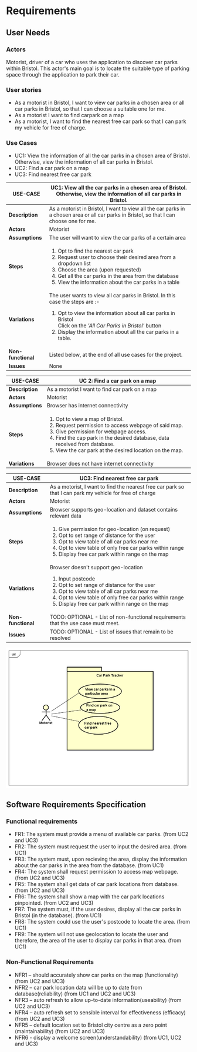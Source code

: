 # Requirements

## User Needs

### Actors
Motorist, driver of a car who uses the application to discover car parks within Bristol. This actor's main goal is to locate the suitable type of parking space through the application to park their car.

### User stories
* As a motorist in Bristol, I want to view car parks in a chosen area or all car parks in Bristol, so that I can choose a suitable one for me.
* As a motorist I want to find carpark on a map
* As a motorist, I want to find the nearest free car park so that I can park my vehicle for free of charge.



### Use Cases
* UC1: View the information of all the car parks in a chosen area of Bristol. Otherwise, view the information of all car parks in Bristol.
* UC2: Find a car park on a map
* UC3: Find nearest free car park

| USE-CASE | UC1: View all the car parks in a chosen area of Bristol. Otherwise, view the information of all car parks in Bristol. | 
| -------- | ------------------------------ |
| **Description** | As a motorist in Bristol, I want to view all the car parks in a chosen area or all car parks in Bristol, so that I can choose one for me. |
| **Actors** | Motorist |
| **Assumptions** | The user will want to view the car parks of a certain area |
| **Steps** | <ol><li>Opt to find the nearest car park</li><li>Request user to choose their desired area from a dropdown list</li><li>Choose the area (upon requested) </li><li>Get all the car parks in the area from the database</li><li>View the information about the car parks in a table</li></ol> |
| **Variations** | The user wants to view all car parks in Bristol. In this case the steps are :-<ol><li>Opt to view the information about all car parks in Bristol</li>Click on the _'All Car Parks in Bristol'_ button</li><li>Display the information about all the car parks in a table.</li></ol> |
| **Non-functional** | Listed below, at the end of all use cases for the project. |
| **Issues** | None |

|USE-CASE | UC 2:  Find a car park on a map | 
| -------------------------------------- | ------------------- |
| **Description** | As a motorist I want to find car park on a map |
| **Actors** | Motorist |
| **Assumptions** | Browser has internet connectivity</td></tr>
| **Steps** | <ol><li>Opt to view a map of Bristol.</li><li>Request permission to access webpage of said map.</li><li>Give permission for webpage access.</li><li>Find the cap park in the desired database, data received from database.</li><li>View the car park at the desired location on the map.</li><ol>|
| **Variations** | Browser does not have internet connectivity |

|USE-CASE | UC3: Find nearest free car park | 
| -------------------------------------- | ------------------- |
| **Description** | As a motorist, I want to find the nearest free car park so that I can park my vehicle for free of charge |
| **Actors** | Motorist |
| **Assumptions** | Browser supports geo-location and dataset contains relevant data </td></tr>
| **Steps** | <ol><li>Give permission for geo-location (on request)</li><li>Opt to set range of distance for the user</li><li>Opt to view table of all car parks near me</li><li>Opt to view table of only free car parks within range</li><li>Display free car park within range on the map</li><ol>|
| **Variations** | Browser doesn't support geo-location <ol><li>Input postcode</li><li>Opt to set range of distance for the user</li><li>Opt to view table of all car parks near me</li><li>Opt to view table of only free car parks within range</li><li>Display free car park within range on the map</li><ol> |
| **Non-functional** | TODO: OPTIONAL - List of non-functional requirements that the use case must meet. |
| **Issues** | TODO: OPTIONAL - List of issues that remain to be resolved |



![User Case Diagram](images/UCD-car-park-finder.PNG)
## Software Requirements Specification
### Functional requirements

* FR1: The system must provide a menu of available car parks. (from UC2 and UC3)
* FR2: The system must request the user to input the desired area. (from UC1)
* FR3: The system must, upon recieving the area, display the information about the car parks in the area from the database. (from UC1)
* FR4: The system shall request permission to access map webpage. (from UC2 and UC3) 
* FR5: The system shall get data of car park locations from database. (from UC2 and UC3)
* FR6: The system shall show a map with the car park locations pinpointed. (from UC2 and UC3)
* FR7: The system must, if the user desires, display all the car parks in Bristol (in the database). (from UC1)
* FR8: The system could use the user's postcode to locate the area. (from UC1)
* FR9: The system will not use geolocation to locate the user and therefore, the area of the user to display car parks in that area. (from UC1)

### Non-Functional Requirements
* NFR1 – should accurately show car parks on the map (functionality) (from UC2 and UC3)
* NFR2 – car park location data will be up to date from database(reliability) (from UC1 and UC2 and UC3)
* NFR3 – auto refresh to allow up-to-date information(useability) (from UC2 and UC3)
* NFR4 – auto refresh set to sensible interval for effectiveness (efficacy) (from UC2 and UC3)
* NFR5 – default location set to Bristol city centre as a zero point (maintainability) (from UC2 and UC3)
* NFR6 - display a welcome screen(understandability) (from UC1, UC2 and UC3)


